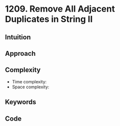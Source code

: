 # 1209. Remove All Adjacent Duplicates in String II

## Intuition

## Approach

## Complexity

- Time complexity:
- Space complexity:

## Keywords

## Code

```go

```
